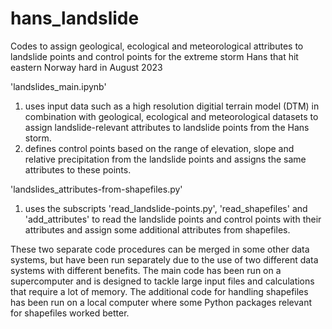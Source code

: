 # hans_landslide
Codes to assign geological, ecological and meteorological attributes to landslide points and control points for the extreme storm Hans that hit eastern Norway hard in August 2023

'landslides_main.ipynb'
1. uses input data such as a high resolution digitial terrain model (DTM) in combination with geological, ecological and meteorological datasets to assign landslide-relevant attributes to landslide points from the Hans storm.
2. defines control points based on the range of elevation, slope and relative precipitation from the landslide points and assigns the same attributes to these points.

'landslides_attributes-from-shapefiles.py'
1. uses the subscripts 'read_landslide-points.py', 'read_shapefiles' and 'add_attributes' to read the landslide points and control points with their attributes and assign some additional attributes from shapefiles.

These two separate code procedures can be merged in some other data systems, but have been run separately due to the use of two different data systems with different benefits. The main code has been run on a supercomputer and is designed to tackle large input files and calculations that require a lot of memory. The additional code for handling shapefiles has been run on a local computer where some Python packages relevant for shapefiles worked better.
